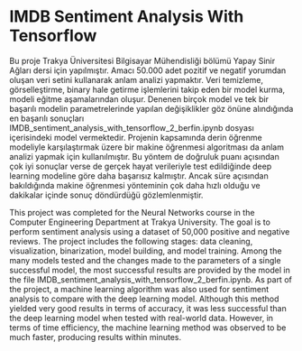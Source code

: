 # IMDB Sentiment Analysis With Tensorflow

Bu proje Trakya Üniversitesi Bilgisayar Mühendisliği bölümü Yapay Sinir Ağları dersi için yapılmıştır. Amacı 50.000 adet pozitif ve negatif yorumdan oluşan veri setini kullanarak anlam analizi yapmaktır. 
Veri temizleme, görselleştirme, binary hale getirme işlemlerini takip eden bir model kurma, modeli eğitme aşamalarından oluşur. Denenen birçok model ve tek bir başarılı modelin parametrelerinde 
yapılan değişiklikler göz önüne alındığında en başarılı sonuçları IMDB_sentiment_analysis_with_tensorflow_2_berfin.ipynb dosyası içerisindeki model vermektedir. 
Projenin kapsamında derin öğrenme modeliyle karşılaştırmak üzere bir makine öğrenmesi algoritması da anlam analizi yapmak için kullanılmıştır. Bu yöntem de doğruluk puanı açısından çok iyi sonuçlar verse de
gerçek hayat verileriyle test edildiğinde deep learning modeline göre daha başarısız kalmıştır. Ancak süre açısından bakıldığında makine öğrenmesi yönteminin çok daha hızlı olduğu ve dakikalar içinde sonuç döndürdüğü
gözlemlenmiştir. 


This project was completed for the Neural Networks course in the Computer Engineering Department at Trakya University. The goal is to perform sentiment analysis using a dataset of 50,000 positive and negative reviews.
The project includes the following stages: data cleaning, visualization, binarization, model building, and model training. Among the many models tested and the changes made to the parameters of a single successful model, the most successful results are provided by the model in the file IMDB_sentiment_analysis_with_tensorflow_2_berfin.ipynb.
As part of the project, a machine learning algorithm was also used for sentiment analysis to compare with the deep learning model. Although this method yielded very good results in terms of accuracy, it was less successful than the deep learning model when tested with real-world data. However, in terms of time efficiency, the machine learning method was observed to be much faster, producing results within minutes.
